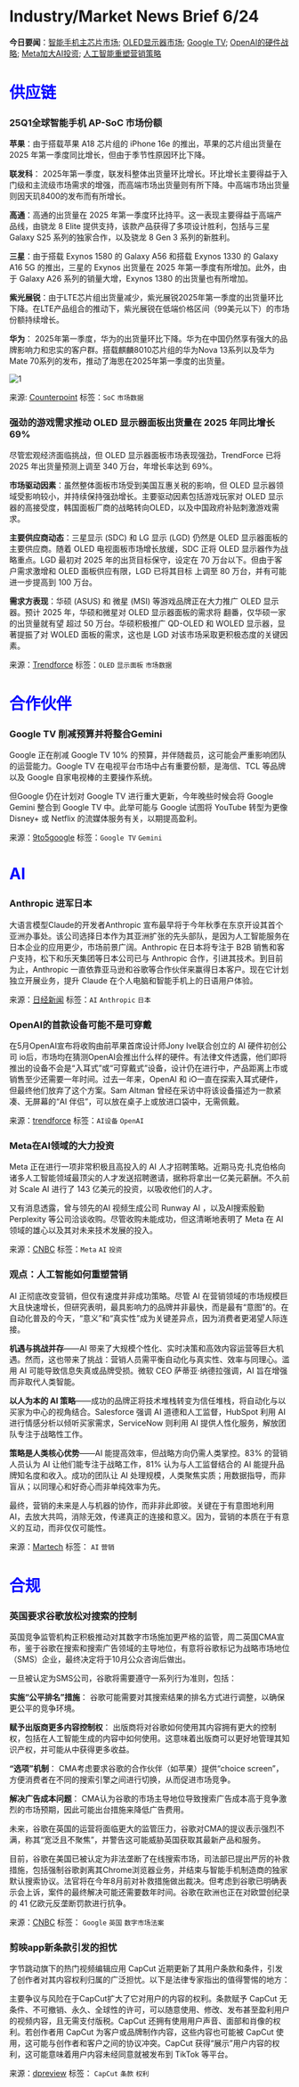 # Industry/Market News Brief 6/24

**今日要闻**：[智能手机主芯片市场](#1); [OLED显示器市场](#oled); [Google TV](#google); [OpenAI的硬件战略](#openai); [Meta加大AI投资](#meta); [人工智能重塑营销策略](#ai)

# <span style="color:blue;">供应链</span>

<a name="1"></a>
### 25Q1全球智能手机 AP-SoC 市场份额

**苹果**：由于搭载苹果 A18 芯片组的 iPhone 16e 的推出，苹果的芯片组出货量在 2025 年第一季度同比增长，但由于季节性原因环比下降。

**联发科**： 2025年第一季度，联发科整体出货量环比增长。环比增长主要得益于入门级和主流级市场需求的增强，而高端市场出货量则有所下降。中高端市场出货量则因天玑8400的发布而有所增长。

**高通**：高通的出货量在 2025 年第一季度环比持平。这一表现主要得益于高端产品线，由骁龙 8 Elite 提供支持，该款产品获得了多项设计胜利，包括与三星 Galaxy S25 系列的独家合作，以及骁龙 8 Gen 3 系列的新胜利。

**三星**：由于搭载 Exynos 1580 的 Galaxy A56 和搭载 Exynos 1330 的 Galaxy A16 5G 的推出，三星的 Exynos 出货量在 2025 年第一季度有所增加。此外，由于 Galaxy A26 系列的销量大增，Exynos 1380 的出货量也有所增加。

**紫光展锐**：由于LTE芯片组出货量减少，紫光展锐2025年第一季度的出货量环比下降。在LTE产品组合的推动下，紫光展锐在低端价格区间（99美元以下）的市场份额持续增长。

**华为**： 2025年第一季度，华为的出货量环比下降。华为在中国仍然享有强大的品牌影响力和忠实的客户群。搭载麒麟8010芯片组的华为Nova 13系列以及华为Mate 70系列的发布，推动了海思在2025年第一季度的出货量。

![1](https://github.com/user-attachments/assets/6309fdbe-829b-46d5-a354-5252c925d91a)

来源: [Counterpoint](https://www.counterpointresearch.com/insight/global-smartphone-apsoc-market-share-quarterly/)
标签：`SoC` `市场数据`

<a name="oled"></a>
### 强劲的游戏需求推动 OLED 显示器面板出货量在 2025 年同比增长 69%
尽管宏观经济面临挑战，但 OLED 显示器面板市场表现强劲，TrendForce 已将 2025 年出货量预测上调至 340 万台，年增长率达到 69%。

**市场驱动因素**：虽然整体面板市场受到美国互惠关税的影响，但 OLED 显示器领域受影响较小，并持续保持强劲增长。主要驱动因素包括游戏玩家对 OLED 显示器的高接受度，韩国面板厂商的战略转向OLED，以及中国政府补贴刺激游戏需求。

**主要供应商动态**：三星显示 (SDC) 和 LG 显示 (LGD) 仍然是 OLED 显示器面板的主要供应商。随着 OLED 电视面板市场增长放缓，SDC 正将 OLED 显示器作为战略重点。LGD 最初对 2025 年的出货目标保守，设定在 70 万台以下。但由于客户需求激增和 OLED 面板供应有限，LGD 已将其目标 上调至 80 万台，并有可能进一步提高到 100 万台。

**需求方表现**：华硕 (ASUS) 和 微星 (MSI) 等游戏品牌正在大力推广 OLED 显示器。预计 2025 年，华硕和微星对 OLED 显示器面板的需求将 翻番，仅华硕一家的出货量就有望 超过 50 万台。华硕积极推广 QD-OLED 和 WOLED 显示器，显著提振了对 WOLED 面板的需求，这也是 LGD 对该市场采取更积极态度的关键因素。

来源：[Trendforce](https://www.trendforce.com/presscenter/news/20250616-12621.html)
标签：`OLED` `显示面板` `市场数据`

# <span style="color:blue;">合作伙伴</span>

<a name="google"></a>
### Google TV 削减预算并将整合Gemini

Google 正在削减 Google TV 10% 的预算，并伴随裁员，这可能会严重影响团队的运营能力。Google TV 在电视平台市场中占有重要份额，是海信、TCL 等品牌以及 Google 自家电视棒的主要操作系统。

但Google 仍在计划对 Google TV 进行重大更新，今年晚些时候会将 Google Gemini 整合到 Google TV 中。此举可能与 Google 试图将 YouTube 转型为更像 Disney+ 或 Netflix 的流媒体服务有关，以期提高盈利。

来源：[9to5google](https://9to5google.com/2025/06/23/google-tv-budget-cut-slashed-prior-to-youtube-changes/)
标签：`Google TV` `Gemini`

# <span style="color:blue;">AI</span>

### Anthropic 进军日本

大语言模型Claude的开发者Anthropic 宣布最早将于今年秋季在东京开设其首个亚洲办事处。该公司选择日本作为其亚洲扩张的先头部队，是因为人工智能服务在日本企业的应用更少，市场前景广阔。Anthropic 在日本将专注于 B2B 销售和客户支持，松下和乐天集团等日本公司已与 Anthropic 合作，引进其技术。到目前为止，Anthropic 一直依靠亚马逊和谷歌等合作伙伴来赢得日本客户。现在它计划独立开展业务，提升 Claude 在个人电脑和智能手机上的日语用户体验。

来源：[日经新闻](https://asia.nikkei.com/Business/Technology/Artificial-intelligence/US-based-AI-startup-Anthropic-picks-Tokyo-as-1st-Asia-hub)
标签：`AI` `Anthropic` `日本`

<a name="openai"></a>
### OpenAI的首款设备可能不是可穿戴

在5月OpenAI宣布将收购由前苹果首席设计师Jony Ive联合创立的 AI 硬件初创公司 io后，市场均在猜测OpenAI会推出什么样的硬件。有法律文件透露，他们即将推出的设备不会是“入耳式”或“可穿戴式”设备，设计仍在进行中，产品距离上市或销售至少还需要一年时间。过去一年来，OpenAI 和 iO一直在探索入耳式硬件，但最终他们放弃了这个方案。Sam Altman 曾经在采访中将该设备描述为一款紧凑、无屏幕的“AI 伴侣”，可以放在桌子上或放进口袋中，无需佩戴。

来源：[trendforce](https://www.trendforce.com/news/2025/06/24/news-openai-and-jony-ives-first-ai-device-leaked-reportedly-no-wearables-launch-no-earlier-than-2026/)
标签：`AI设备` `OpenAI`

<a name="meta"></a>
### Meta在AI领域的大力投资

Meta 正在进行一项非常积极且高投入的 AI 人才招聘策略。近期马克·扎克伯格向诸多人工智能领域最顶尖的人才发送招聘邀请，据称将拿出一亿美元薪酬。不久前对 Scale AI 进行了 143 亿美元的投资，以吸收他们的人才。

又有消息透露，曾与领先的AI 视频生成公司 Runway AI ，以及AI搜索殷勤 Perplexity 等公司洽谈收购。尽管收购未能成功，但这清晰地表明了 Meta 在 AI 领域的雄心以及其对未来技术发展的投入。

来源：[CNBC](https://www.cnbc.com/2025/06/23/meta-ai-runway-scale.html)
标签：`Meta` `AI` `投资`

<a name="ai"></a>
### 观点：人工智能如何重塑营销

AI 正彻底改变营销，但仅有速度并非成功策略。尽管 AI 在营销领域的市场规模巨大且快速增长，但研究表明，最具影响力的品牌并非最快，而是最有“意图”的。在自动化普及的今天，“意义”和“真实性”成为关键差异点，因为消费者更渴望人际连接。

**机遇与挑战并存**——AI 带来了大规模个性化、实时决策和高效内容运营等巨大机遇。然而，这也带来了挑战：营销人员需平衡自动化与真实性、效率与同理心。滥用 AI 可能导致信息失真或品牌受损。微软 CEO 萨蒂亚·纳德拉强调，AI 旨在增强而非取代人类智能。

**以人为本的 AI 策略**——成功的品牌正将技术堆栈转变为信任堆栈，将自动化与以买家为中心的视角结合。Salesforce 强调 AI 道德和人工监督，HubSpot 利用 AI 进行情感分析以倾听买家需求，ServiceNow 则利用 AI 提供人性化服务，解放团队专注于战略性工作。

**策略是人类核心优势**——AI 能提高效率，但战略方向仍需人类掌控。83% 的营销人员认为 AI 让他们能专注于战略工作，81% 认为与人工监督结合的 AI 能提升品牌知名度和收入。成功的团队让 AI 处理规模，人类聚焦实质；用数据指导，而非盲从；以同理心和好奇心而非单纯效率为先。

最终，营销的未来是人与机器的协作，而非非此即彼。关键在于有意图地利用 AI，去放大共鸣，消除无效，传递真正的连接和意义。因为，营销的本质在于有意义的互动，而非仅仅可能性。

来源：[Martech](https://martech.org/ai-cant-create-meaning-thats-still-marketings-job/)
标签： `AI` `营销`

# <span style="color:blue;">合规</span>

### 英国要求谷歌放松对搜索的控制

英国竞争监管机构正积极推动对其数字市场施加更严格的监管，周二英国CMA宣布，鉴于谷歌在搜索和搜索广告领域的主导地位，有意将谷歌标记为战略市场地位（SMS）企业，最终决定将于10月公众咨询后做出。

一旦被认定为SMS公司，谷歌将需要遵守一系列行为准则，包括：

**实施“公平排名”措施**： 谷歌可能需要对其搜索结果的排名方式进行调整，以确保更公平的竞争环境。

**赋予出版商更多内容控制权**： 出版商将对谷歌如何使用其内容拥有更大的控制权，包括在人工智能生成的内容中如何使用。这意味着出版商可以更好地管理其知识产权，并可能从中获得更多收益。

**“选项”机制**： CMA考虑要求谷歌的合作伙伴（如苹果）提供“choice screen”，方便消费者在不同的搜索引擎之间进行切换，从而促进市场竞争。

**解决广告成本问题**： CMA认为谷歌的市场主导地位导致搜索广告成本高于竞争激烈的市场预期，因此可能出台措施来降低广告费用。

未来，谷歌在英国的运营将面临更大的监管压力，谷歌对CMA的提议表示强烈不满，称其“宽泛且不聚焦”，并警告这可能威胁英国获取其最新产品和服务。

目前，谷歌在美国已被认定为非法垄断了在线搜索市场，司法部已提出严厉的补救措施，包括强制谷歌剥离其Chrome浏览器业务，并结束与智能手机制造商的独家默认搜索协议。法官将在今年8月前对补救措施做出裁决。但考虑到谷歌已明确表示会上诉，案件的最终解决可能还需要数年时间。谷歌在欧洲也正在对欧盟创纪录的 41 亿欧元反垄断罚款进行抗争。

来源：[CNBC](https://www.cnbc.com/2025/06/24/google-could-face-changes-to-search-in-the-uk-amid-cma-crackdown.html)
标签： `Google` `英国` `数字市场法案`

### 剪映app新条款引发的担忧
字节跳动旗下的热门视频编辑应用 CapCut 近期更新了其用户条款和条件，引发了创作者对其内容权利归属的广泛担忧。以下是法律专家指出的值得警惕的地方：

主要争议与风险在于CapCut扩大了它对用户的内容的权利。条款赋予 CapCut 无条件、不可撤销、永久、全球性的许可，可以随意使用、修改、发布甚至盈利用户的视频内容，且无需支付版税。CapCut 还拥有使用用户声音、面部和肖像的权利。若创作者用 CapCut 为客户或品牌制作内容，这些内容也可能被 CapCut 使用，这可能与创作者和客户之间的协议冲突。CapCut 获得“展示”用户内容的权利，这可能意味着用户内容未经同意就被发布到 TikTok 等平台。

来源：[dpreview](https://www.dpreview.com/news/1239418455/capcut-video-editing-app-s-new-terms-spark-rights-concerns-we-asked-a-lawyer-for-guidance)
标签： `CapCut` `条款` `权利` 